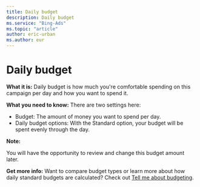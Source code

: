 ```yaml
---
title: Daily budget
description: Daily budget
ms.service: "Bing-Ads"
ms.topic: "article"
author: eric-urban
ms.author: eur
---
```


# Daily budget

**What it is:**  Daily budget is how much you're comfortable spending on this campaign per day and how you want to spend it.

**What you need to know:**  There are two settings here:
- Budget: The amount of money you want to spend per day.
- Daily budget options: With the Standard option, your budget will be spent evenly through the day.

**Note:**

You will have the opportunity to review and change this budget amount later.

**Get more info:**  Want to compare budget types or learn more about how daily standard budgets are calculated? Check out [Tell me about budgeting](../hlp_BA_CONC_AboutBudgetType.md).


